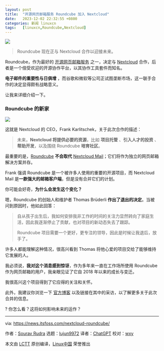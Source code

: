 ```yaml
---
layout: post
title:	"开源网页邮箱服务 Roundcube 加入 Nextcloud"
date:	2023-12-02 22:32:55 +0800 
categories:	新闻 linuxcn 
tags:	[linuxcn,Roundcube,Nextcloud]
---
```



![](/Asserts/Images//attachment/album/202312/02/223230wr7y7ag3gug37jyt.jpg)



> 
> Roundcube 现在正与 Nextcloud 合作以迎接未来。
> 
> 
> 


Roundcube，作为最好的 [开源网页邮箱服务](https://itsfoss.com/open-source-web-based-email-clients/) 之一，决定与 [Nextcloud](https://nextcloud.com/) 合作，后者是一个倍受欢迎的开源协作平台，以其协作工具套件而知名。


**电子邮件的重要性与日俱增** ，而谷歌和微软等公司正试图垄断市场，这一联手合作的决定显得颇有战略意义。


让我来详细介绍一下。


### Roundcube 的新家


![](/Asserts/Images//attachment/album/202312/02/223256igb4hud6zxg4s246.png)


这就是 Nextcloud 的 CEO，Frank Karlitschek，关于此次合作的描述：



> 
> 未来，**Nextcloud 将提供必要的资源**，比如 **项目托管** 、**引入人才的投资** 、**帮助开发**，以及围绕 Roundcube **培育社区**。
> 
> 
> 


最重要的是，[Roundcube](https://roundcube.net/) **不会取代** [Nextcloud Mail](https://apps.nextcloud.com/apps/mail)；它们将作为独立的网页邮箱解决方案并存。


Frank 强调 Roundcube 是一个被许多人使用的重要的开源项目，而 Nextcloud Mail 是**一款强大的邮箱客户端**，但是没有合并它们的计划。


你可能会好奇，**为什么会发生这个变化？**


嗯，Roundcube 的创始人和维护者 Thomas Brüderli **作出了退出的决定**。当被问到原因时，他如此回答：



> 
> 自从孩子出生后，我如何安排我非工作的时间的关注力显然转向了家庭生活，因此我逐渐停止了贡献，也对项目的新动态失去了跟踪。
> 
> 
> Roundcube 项目需要一个更好，更专注的领导，因此是时候让我退后，放手了。
> 
> 
> 


许多人都能理解这种情况，很高兴看到 Thomas 将他心爱的项目交给了能够维持它发展的人。


我必须说，**我对这个消息感到惊讶**，作为多年来一直在工作场所使用 Roundcube 作为网页邮箱的用户，我亲眼见证了它自 2018 年以来的成长与变迁。


我很高兴这个项目得到了它应得的关注和关怀。


此外，我建议你浏览一下 [官方博客](https://nextcloud.com/blog/open-source-email-pioneer-roundcube-comes-aboard-nextcloud/) 以及链接在其中的采访，以了解更多关于此次合并的信息。


? 你怎么看？这将如何影响未来的运作？




---


via: <https://news.itsfoss.com/nextcloud-roundcube/>


作者：[Sourav Rudra](https://news.itsfoss.com/author/sourav/) 选题：[lujun9972](https://github.com/lujun9972) 译者：[ChatGPT](https://linux.cn/lctt/ChatGPT) 校对：[wxy](https://github.com/wxy)


本文由 [LCTT](https://github.com/LCTT/TranslateProject) 原创编译，[Linux中国](https://linux.cn/) 荣誉推出
